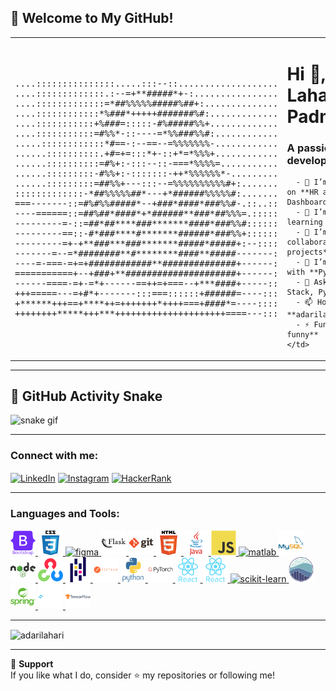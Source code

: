 ## 👋 Welcome to My GitHub!

<table>
  <tr>
    <td>
      <pre>
....:::::::::::::::.....:::--::...................
....:::::::::::::.:--=+**#####*+-:................
....:::::::::::::=*##%%%%%#####%##+:..............
....::::::::::::*%###*+++++#######%#:.............
....:::::::::::+%###=:::::-#%#####%%+.............
....:::::::::::=#%%*-::----=*%%###%%#:............
.....::::::::::::*#==-:--==--=%%%%%%%-............
......::::::::::.+#=+=:::*+-::+*=*%%%+............
......::::::::::=#%+:-:::--::-===*%%%%=...........
......:::::::::-#%%+:-:::::::-++*%%%%%%*-.........
......:::::::::=##%%+---:::--=%%%%%%%%%%#+:.......
:::::::::::::-*##%%%%%##*---+*######%%%%%#:.......
===-------::=#%#%%#####*--+###*####*###%%#-.::..::
----======::=##%##*####*+*######**###*##%%%=.:::::
---------=-::=##*##****###*******####*###%%#::::::
---------==::-#*###****#*******######*###%%+::::::
---------=+-+**###***###*******#####*#####+:--::::
-------=--=*########**#********####**#####-------:
----=-===-=+=+############**##############+------:
===========+--+###+**#####################+------:
------====-=+-=*+------==++=+===--+***####+-----::
+++=====---=+#*+-------:::===::::::+######=----:::
+******+++==+****++=+++++++*++++===+####*=----::::
++++++++*****+++***+++++++++++++++++++++====---:::
</pre>
    </td>
    <td>
      <h1>Hi 👋, I'm Adari Lahari Padmavathi</h1>
      <h3>A passionate software developer from India</h3>

      - 🔭 I’m currently working on **HR and Management Dashboard**  
      - 🌱 I’m currently learning **Spring Boot**  
      - 👯 I’m looking to collaborate on **Front End projects**  
      - 🤝 I’m looking for help with **Python, Flask**  
      - 💬 Ask me about **Full Stack, Python and ML**  
      - 📫 How to reach me **adarilahari79@gmail.com**  
      - ⚡ Fun fact: **I am funny**
    </td>
  </tr>
</table>

---

## 🐍 GitHub Activity Snake

![snake gif](https://github.com/adarilahari/adarilahari/blob/output/github-contribution-grid-snake.svg)

---

<h3 align="left">Connect with me:</h3>
<p align="left">
  <a href="https://www.linkedin.com/in/adarilahari79/" target="blank"><img align="center" src="https://raw.githubusercontent.com/rahuldkjain/github-profile-readme-generator/master/src/images/icons/Social/linked-in-alt.svg" alt="LinkedIn" height="30" width="40" /></a>
  <a href="https://instagram.com/lahari_dia._." target="blank"><img align="center" src="https://raw.githubusercontent.com/rahuldkjain/github-profile-readme-generator/master/src/images/icons/Social/instagram.svg" alt="Instagram" height="30" width="40" /></a>
  <a href="https://www.hackerrank.com/profile/adarilahari79" target="blank"><img align="center" src="https://raw.githubusercontent.com/rahuldkjain/github-profile-readme-generator/master/src/images/icons/Social/hackerrank.svg" alt="HackerRank" height="30" width="40" /></a>
</p>

---

<h3 align="left">Languages and Tools:</h3>
<p align="left"> 
  <a href="https://getbootstrap.com" target="_blank"><img src="https://raw.githubusercontent.com/devicons/devicon/master/icons/bootstrap/bootstrap-plain-wordmark.svg" alt="bootstrap" width="40" height="40"/> </a> 
  <a href="https://www.w3schools.com/css/" target="_blank"><img src="https://raw.githubusercontent.com/devicons/devicon/master/icons/css3/css3-original-wordmark.svg" alt="css3" width="40" height="40"/> </a> 
  <a href="https://www.figma.com/" target="_blank"><img src="https://upload.wikimedia.org/wikipedia/commons/a/ab/Figma-logo.svg" alt="figma" width="40" height="40"/> </a> 
  <a href="https://flask.palletsprojects.com/" target="_blank"><img src="https://raw.githubusercontent.com/devicons/devicon/master/icons/flask/flask-original-wordmark.svg" alt="flask" width="40" height="40"/> </a> 
  <a href="https://git-scm.com/" target="_blank"><img src="https://raw.githubusercontent.com/devicons/devicon/master/icons/git/git-original-wordmark.svg" alt="git" width="40" height="40"/> </a> 
  <a href="https://www.w3.org/html/" target="_blank"><img src="https://raw.githubusercontent.com/devicons/devicon/master/icons/html5/html5-original-wordmark.svg" alt="html5" width="40" height="40"/> </a> 
  <a href="https://www.java.com" target="_blank"><img src="https://raw.githubusercontent.com/devicons/devicon/master/icons/java/java-original-wordmark.svg" alt="java" width="40" height="40"/> </a> 
  <a href="https://developer.mozilla.org/en-US/docs/Web/JavaScript" target="_blank"><img src="https://raw.githubusercontent.com/devicons/devicon/master/icons/javascript/javascript-original.svg" alt="javascript" width="40" height="40"/> </a> 
  <a href="https://www.mathworks.com/" target="_blank"><img src="https://upload.wikimedia.org/wikipedia/commons/2/21/Matlab_Logo.png" alt="matlab" width="40" height="40"/> </a> 
  <a href="https://www.mysql.com/" target="_blank"><img src="https://raw.githubusercontent.com/devicons/devicon/master/icons/mysql/mysql-original-wordmark.svg" alt="mysql" width="40" height="40"/> </a> 
  <a href="https://nodejs.org" target="_blank"><img src="https://raw.githubusercontent.com/devicons/devicon/master/icons/nodejs/nodejs-original-wordmark.svg" alt="nodejs" width="40" height="40"/> </a> 
  <a href="https://opencv.org/" target="_blank"><img src="https://raw.githubusercontent.com/devicons/devicon/master/icons/opencv/opencv-original.svg" alt="opencv" width="40" height="40"/> </a> 
  <a href="https://pandas.pydata.org/" target="_blank"><img src="https://raw.githubusercontent.com/devicons/devicon/2ae2a900d2f041da66e950e4d48052658d850630/icons/pandas/pandas-original.svg" alt="pandas" width="40" height="40"/> </a> 
  <a href="https://postman.com" target="_blank"><img src="https://raw.githubusercontent.com/devicons/devicon/master/icons/postman/postman-original-wordmark.svg" alt="postman" width="40" height="40"/> </a> 
  <a href="https://www.python.org" target="_blank"><img src="https://raw.githubusercontent.com/devicons/devicon/master/icons/python/python-original-wordmark.svg" alt="python" width="40" height="40"/> </a> 
  <a href="https://pytorch.org/" target="_blank"><img src="https://raw.githubusercontent.com/devicons/devicon/master/icons/pytorch/pytorch-original-wordmark.svg" alt="pytorch" width="40" height="40"/> </a> 
  <a href="https://reactjs.org/" target="_blank"><img src="https://raw.githubusercontent.com/devicons/devicon/master/icons/react/react-original-wordmark.svg" alt="react" width="40" height="40"/> </a> 
  <a href="https://reactnative.dev/" target="_blank"><img src="https://raw.githubusercontent.com/devicons/devicon/master/icons/react/react-original-wordmark.svg" alt="reactnative" width="40" height="40"/> </a> 
  <a href="https://scikit-learn.org/" target="_blank"><img src="https://raw.githubusercontent.com/devicons/devicon/master/icons/scikit-learn/scikit-learn-original.svg" alt="scikit-learn" width="40" height="40"/> </a> 
  <a href="https://seaborn.pydata.org/" target="_blank"><img src="https://raw.githubusercontent.com/devicons/devicon/master/icons/seaborn/seaborn-original.svg" alt="seaborn" width="40" height="40"/> </a> 
  <a href="https://spring.io/" target="_blank"><img src="https://raw.githubusercontent.com/devicons/devicon/master/icons/spring/spring-original-wordmark.svg" alt="spring" width="40" height="40"/> </a> 
  <a href="https://tailwindcss.com/" target="_blank"><img src="https://raw.githubusercontent.com/devicons/devicon/master/icons/tailwindcss/tailwindcss-original-wordmark.svg" alt="tailwind" width="40" height="40"/> </a> 
  <a href="https://www.tensorflow.org" target="_blank"><img src="https://raw.githubusercontent.com/devicons/devicon/master/icons/tensorflow/tensorflow-original-wordmark.svg" alt="tensorflow" width="40" height="40"/> </a> 
</p>

---

<p><img align="center" src="https://github-readme-stats.vercel.app/api/top-langs?username=adarilahari&show_icons=true&locale=en&layout=compact" alt="adarilahari" /></p>

---

🙏 **Support**  
If you like what I do, consider ⭐️ my repositories or following me!
